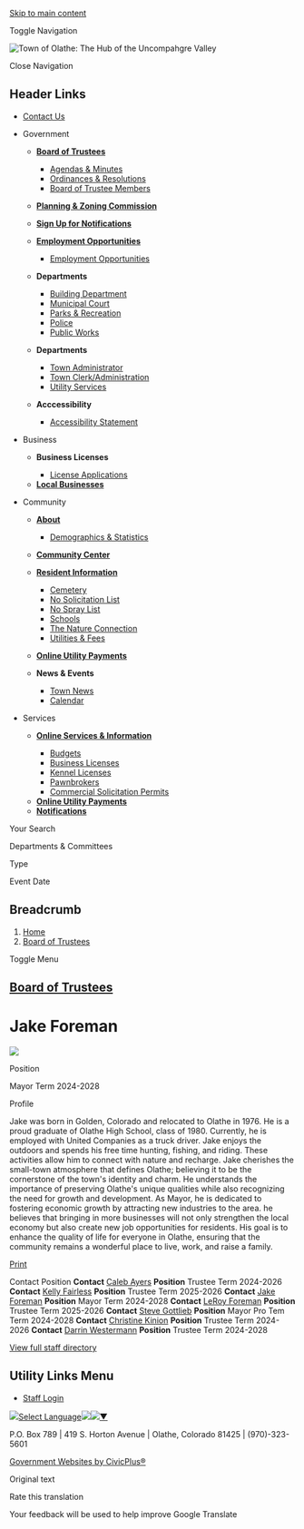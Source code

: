 [Skip to main content](https://www.townofolathe.org/board-trustees/directory-listing/jake-foreman/)

Toggle Navigation

![Town of Olathe: The Hub of the Uncompahgre Valley](https://www.townofolathe.org/sites/g/files/vyhlif9641/files/logo.png)

Close Navigation

## Header Links

- [Contact Us](https://www.townofolathe.org/contact-us)

<!--THE END-->

- Government
  
  - [**Board of Trustees**](https://www.townofolathe.org/board-trustees)
    
    - [Agendas &amp; Minutes](https://www.townofolathe.org/meetings)
    - [Ordinances &amp; Resolutions](https://www.townofolathe.org/ordinances)
    - [Board of Trustee Members](https://www.townofolathe.org/node/1221)
  - [**Planning &amp; Zoning Commission**](https://www.townofolathe.org/planning-zoning-commission)
  - [**Sign Up for Notifications**](https://www.townofolathe.org/portal)
  - [**Employment Opportunities**](https://www.townofolathe.org/Employment-Opportunities)
    
    - [Employment Opportunities](https://www.townofolathe.org/Employment-Opportunities)
  
  <!--THE END-->
  
  - **Departments**
    
    - [Building Department](https://www.townofolathe.org/building-department)
    - [Municipal Court](https://www.townofolathe.org/municipal-court)
    - [Parks &amp; Recreation](https://www.townofolathe.org/parks)
    - [Police](https://www.townofolathe.org/police)
    - [Public Works](https://www.townofolathe.org/public-works)
  
  <!--THE END-->
  
  - **Departments**
    
    - [Town Administrator](https://www.townofolathe.org/town-administrator)
    - [Town Clerk/Administration](https://www.townofolathe.org/town-clerkadministration)
    - [Utility Services](https://www.townofolathe.org/utility-services)
  
  <!--THE END-->
  
  - **Acccessibility**
    
    - [Accessibility Statement](https://www.townofolathe.org/Accessibility-Statement)
- Business
  
  - **Business Licenses**
    
    - [License Applications](https://www.townofolathe.org/node/286)
  
  <!--THE END-->
  
  - [**Local Businesses**](https://www.townofolathe.org/node/311)
  
  <!--THE END-->
  
  <!--THE END-->
- Community
  
  - [**About**](https://www.townofolathe.org/about)
    
    - [Demographics &amp; Statistics](https://www.townofolathe.org/node/111)
  - [**Community Center**](https://www.townofolathe.org/node/266)
  
  <!--THE END-->
  
  - [**Resident Information**](https://www.townofolathe.org/resident-services)
    
    - [Cemetery](https://www.townofolathe.org/node/256)
    - [No Solicitation List](https://www.townofolathe.org/node/246)
    - [No Spray List](https://www.townofolathe.org/node/251)
    - [Schools](https://www.townofolathe.org/node/271)
    - [The Nature Connection](https://www.townofolathe.org/node/241)
    - [Utilities &amp; Fees](https://www.townofolathe.org/node/276)
  
  <!--THE END-->
  
  - [**Online Utility Payments**](https://www.townofolathe.org/node/261)
  - **News &amp; Events**
    
    - [Town News](https://www.townofolathe.org/news)
    - [Calendar](https://www.townofolathe.org/calendar)
  
  <!--THE END-->
- Services
  
  - [**Online Services &amp; Information**](https://www.townofolathe.org/online-services)
    
    - [Budgets](https://www.townofolathe.org/node/306)
    - [Business Licenses](https://www.townofolathe.org/node/286)
    - [Kennel Licenses](https://www.townofolathe.org/node/291)
    - [Pawnbrokers](https://www.townofolathe.org/node/296)
    - [Commercial Solicitation Permits](https://www.townofolathe.org/node/301)
  
  <!--THE END-->
  
  - [**Online Utility Payments**](https://www.townofolathe.org/node/261)
  - [**Notifications**](https://www.townofolathe.org/portal)
  
  <!--THE END-->
  
  <!--THE END-->

Your Search

Departments &amp; Committees

Type

Event Date

## Breadcrumb

1. [Home](https://www.townofolathe.org)
2. [Board of Trustees](https://www.townofolathe.org/board-trustees)

Toggle Menu

## [Board of Trustees](https://www.townofolathe.org/board-trustees)

# Jake Foreman

![](https://www.townofolathe.org/sites/g/files/vyhlif9641/files/styles/directory_listings_body_with_photo/public/media/board-trustees/image/2246/mayorforeman.jpg?itok=wlpNXa5d)

Position

Mayor Term 2024-2028

Profile

Jake was born in Golden, Colorado and relocated to Olathe in 1976. He is a proud graduate of Olathe High School, class of 1980. Currently, he is employed with United Companies as a truck driver. Jake enjoys the outdoors and spends his free time hunting, fishing, and riding. These activities allow him to connect with nature and recharge. Jake cherishes the small-town atmosphere that defines Olathe; believing it to be the cornerstone of the town's identity and charm. He understands the importance of preserving Olathe's unique qualities while also recognizing the need for growth and development. As Mayor, he is dedicated to fostering economic growth by attracting new industries to the area. he believes that bringing in more businesses will not only strengthen the local economy but also create new job opportunities for residents. His goal is to enhance the quality of life for everyone in Olathe, ensuring that the community remains a wonderful place to live, work, and raise a family. 

[Print](https://www.townofolathe.org/print/pdf/node/1186)

Contact Position **Contact** [Caleb Ayers](https://www.townofolathe.org/board-trustees/directory-listing/caleb-ayers) **Position** Trustee Term 2024-2026 **Contact** [Kelly Fairless](https://www.townofolathe.org/board-trustees/directory-listing/kelly-fairless) **Position** Trustee Term 2025-2026 **Contact** [Jake Foreman](https://www.townofolathe.org/board-trustees/directory-listing/jake-foreman) **Position** Mayor Term 2024-2028 **Contact** [LeRoy Foreman](https://www.townofolathe.org/board-trustees/directory-listing/leroy-foreman) **Position** Trustee Term 2025-2026 **Contact** [Steve Gottlieb](https://www.townofolathe.org/board-trustees/directory-listing/steve-gottlieb) **Position** Mayor Pro Tem Term 2024-2028 **Contact** [Christine Kinion](https://www.townofolathe.org/board-trustees/directory-listing/christine-kinion) **Position** Trustee Term 2024-2026 **Contact** [Darrin Westermann](https://www.townofolathe.org/board-trustees/directory-listing/darrin-westermann) **Position** Trustee Term 2024-2028

[View full staff directory](https://www.townofolathe.org/directory)

## Utility Links Menu

- [Staff Login](https://www.townofolathe.org/login?current=)

![](https://www.google.com/images/cleardot.gif)[Select Language![](https://www.google.com/images/cleardot.gif)​![](https://www.google.com/images/cleardot.gif)▼](https://www.townofolathe.org/board-trustees/directory-listing/jake-foreman)

P.O. Box 789 | 419 S. Horton Avenue | Olathe, Colorado 81425 | (970)-323-5601

[Government Websites by CivicPlus®](https://www.civicplus.com "(opens in a new window)")

Original text

Rate this translation

Your feedback will be used to help improve Google Translate